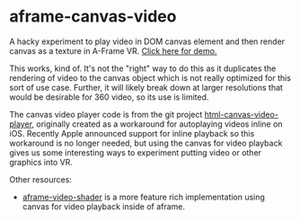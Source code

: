 # aframe-canvas-video
A hacky experiment to play video in DOM canvas element and then render canvas as a texture in A-Frame VR. [Click here for demo.](https://kfarr.github.io/aframe-canvas-video/)

This works, kind of. It's not the "right" way to do this as it duplicates the rendering of video to the canvas object which is not really optimized for this sort of use case. Further, it will likely break down at larger resolutions that would be desirable for 360 video, so its use is limited.

The canvas video player code is from the git project [html-canvas-video-player](https://github.com/Stanko/html-canvas-video-player), originally created as a workaround for autoplaying videos inline on iOS. Recently Apple announced support for inline playback so this workaround is no longer needed, but using the canvas for video playback gives us some interesting ways to experiment putting video or other graphics into VR.

Other resources:
* [aframe-video-shader](https://github.com/mayognaise/aframe-video-shader) is a more feature rich implementation using canvas for video playback inside of aframe.
